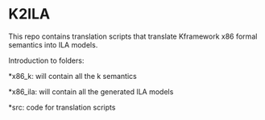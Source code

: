 # K2ILA
This repo contains translation scripts that translate Kframework x86 formal semantics into ILA models. 

Introduction to folders:

*x86_k: will contain all the k semantics

*x86\_ila: will contain all the generated ILA models

*src: code for translation scripts
